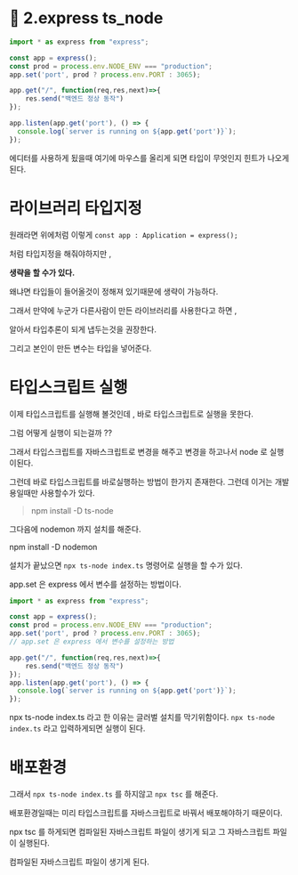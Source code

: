 # 📌 2.express ts_node

```ts
import * as express from "express";

const app = express();
const prod = process.env.NODE_ENV === "production";
app.set('port', prod ? process.env.PORT : 3065);

app.get("/", function(req,res,next)=>{
	res.send("백엔드 정상 동작")
});

app.listen(app.get('port'), () => {
  console.log(`server is running on ${app.get('port')}`);
});
```

에디터를 사용하게 됬을때 여기에 마우스를 올리게 되면 타입이 무엇인지 힌트가 나오게 된다.

# 라이브러리 타입지정

원래라면 위에처럼 이렇게 `const app : Application = express();`

처럼 타입지정을 해줘야하지만 ,

__생략을 할 수가 있다.__


왜냐면 타입들이 들어올것이 정해져 있기때문에 생략이 가능하다.

그래서 만약에 누군가 다른사람이 만든 라이브러리를 사용한다고 하면 ,

알아서 타입추론이 되게 냅두는것을 권장한다.

그리고 본인이 만든 변수는 타입을 넣어준다.

# 타입스크립트 실행

이제 타입스크립트를 실행해 볼것인데 , 바로 타입스크립트로 실행을 못한다.

그럼 어떻게 실행이 되는걸까 ??

그래서 타입스크립트를 자바스크립트로 변경을 해주고 변경을 하고나서 node 로 실행이된다.

그런데 바로 타입스크립트를 바로실행하는 방법이 한가지 존재한다. 그런데 이거는 개발용일때만 사용할수가 있다.

> npm install -D ts-node

그다음에 nodemon 까지 설치를 해준다.

npm install -D nodemon

설치가 끝났으면 `npx ts-node index.ts` 명령어로 실행을 할 수가 있다.

app.set 은 express 에서 변수를 설정하는 방법이다.

```ts
import * as express from "express";

const app = express();
const prod = process.env.NODE_ENV === "production";
app.set('port', prod ? process.env.PORT : 3065); 
// app.set 은 express 에서 변수를 설정하는 방법

app.get("/", function(req,res,next)=>{
	res.send("백엔드 정상 동작")
});
app.listen(app.get('port'), () => {
  console.log(`server is running on ${app.get('port')}`);
});
```

npx ts-node index.ts 라고 한 이유는 글러벌 설치를 막기위함이다.
`npx ts-node index.ts` 라고 입력하게되면 실행이 된다.

# 배포환경

그래서 `npx ts-node index.ts` 를 하지않고 `npx tsc` 를 해준다.

배포환경일때는 미리 타입스크립트를 자바스크립트로 바꿔서 배포해야하기 때문이다.

npx tsc 를 하게되면 컴파일된 자바스크립트 파일이 생기게 되고 그 자바스크립트 파일이 실행된다.

컴파일된 자바스크립트 파일이 생기게 된다.






